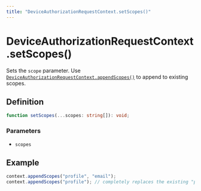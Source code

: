 ```yaml
---
title: "DeviceAuthorizationRequestContext.setScopes()"
---
```


# DeviceAuthorizationRequestContext.setScopes()

Sets the `scope` parameter. Use [`DeviceAuthorizationRequestContext.appendScopes()`](/reference/main/DeviceAuthorizationRequestContext/appendScopes) to append to existing scopes.

## Definition

```ts
function setScopes(...scopes: string[]): void;
```

### Parameters

- `scopes`

## Example

```ts
context.appendScopes("profile", "email");
context.appendScopes("profile"); // completely replaces the existing "profile", "email"
```
